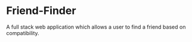 # Friend-Finder
A full stack web application which allows a user to find a friend based on compatibility.
